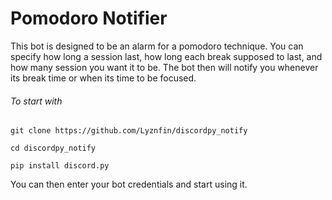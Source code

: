 # Pomodoro Notifier
This bot is designed to be an alarm for a pomodoro technique. You can specify how long a session last, how long each break supposed to last, and how many session you want it to be. The bot then will notify you whenever its break time or when its time to be focused.
###### To start with
```
git clone https://github.com/Lyznfin/discordpy_notify
```
```
cd discordpy_notify
```
```
pip install discord.py
```
You can then enter your bot credentials and start using it.
